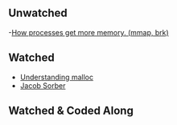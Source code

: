 ## Unwatched
-[How processes get more memory. (mmap, brk)](https://www.youtube.com/watch?v=XV5sRaSVtXQ)

## Watched 
- [Understanding malloc](https://www.youtube.com/watch?v=CZJ-6IiXoMs)
- [Jacob Sorber](https://www.youtube.com/c/JacobSorber/playlists)


## Watched & Coded Along